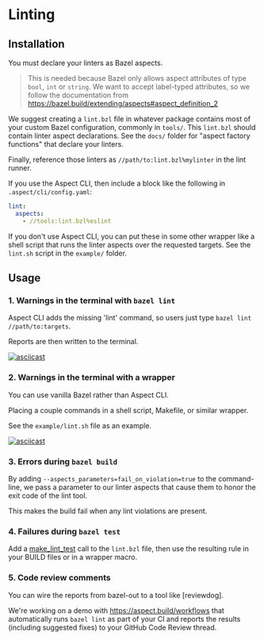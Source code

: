 # Linting

## Installation

You must declare your linters as Bazel aspects.

> This is needed because Bazel only allows aspect attributes of type
> `bool`, `int` or `string`.
> We want to accept label-typed attributes, so we follow the documentation from
> https://bazel.build/extending/aspects#aspect_definition_2

We suggest creating a `lint.bzl` file in whatever package contains most of your
custom Bazel configuration, commonly in `tools/`.
This `lint.bzl` should contain linter aspect declarations.
See the `docs/` folder for "aspect factory functions" that declare your linters.

Finally, reference those linters as `//path/to:lint.bzl%mylinter`
in the lint runner.

If you use the Aspect CLI, then include a block like the following in `.aspect/cli/config.yaml`:

```yaml
lint:
  aspects:
    - //tools:lint.bzl%eslint
```

If you don't use Aspect CLI, you can put these in some other wrapper like a shell script that runs the linter aspects over the requested targets.
See the `lint.sh` script in the `example/` folder.

## Usage

### 1. Warnings in the terminal with `bazel lint`

Aspect CLI adds the missing 'lint' command, so users just type `bazel lint //path/to:targets`.

Reports are then written to the terminal.

[![asciicast](https://asciinema.org/a/xQWU1Wc1JINOubeguDDQbBqcq.svg)](https://asciinema.org/a/xQWU1Wc1JINOubeguDDQbBqcq)

### 2. Warnings in the terminal with a wrapper

You can use vanilla Bazel rather than Aspect CLI.

Placing a couple commands in a shell script, Makefile, or similar wrapper.

See the `example/lint.sh` file as an example.

[![asciicast](https://asciinema.org/a/gUUuQTCGIu85YMl6zz2GJIgD8.svg)](https://asciinema.org/a/gUUuQTCGIu85YMl6zz2GJIgD8)

### 3. Errors during `bazel build`

By adding `--aspects_parameters=fail_on_violation=true` to the command-line, we pass a parameter
to our linter aspects that cause them to honor the exit code of the lint tool.

This makes the build fail when any lint violations are present.

### 4. Failures during `bazel test`

Add a [make_lint_test](./lint_test.md) call to the `lint.bzl` file, then use the resulting rule in your BUILD files or in a wrapper macro.

### 5. Code review comments

You can wire the reports from bazel-out to a tool like [reviewdog].

We're working on a demo with https://aspect.build/workflows that automatically runs `bazel lint` as
part of your CI and reports the results (including suggested fixes) to your GitHub Code Review thread.
